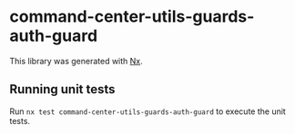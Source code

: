 # command-center-utils-guards-auth-guard

This library was generated with [Nx](https://nx.dev).

## Running unit tests

Run `nx test command-center-utils-guards-auth-guard` to execute the unit tests.
